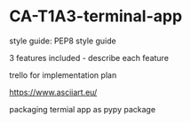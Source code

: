 # CA-T1A3-terminal-app

style guide: PEP8 style guide

3 features included - describe each feature

trello for implementation plan

https://www.asciiart.eu/

packaging termial app as pypy package
